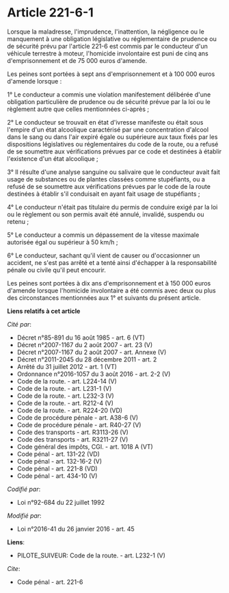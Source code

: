# Article 221-6-1

Lorsque la maladresse, l'imprudence, l'inattention, la négligence ou le manquement à une obligation législative ou
réglementaire de prudence ou de sécurité prévu par l'article 221-6 est commis par le conducteur d'un véhicule terrestre à
moteur, l'homicide involontaire est puni de cinq ans d'emprisonnement et de 75 000 euros d'amende. 

Les peines sont portées à sept ans d'emprisonnement et à 100 000 euros d'amende lorsque : 

1° Le conducteur a commis une violation manifestement délibérée d'une obligation particulière de prudence ou de sécurité
prévue par la loi ou le règlement autre que celles mentionnées ci-après ; 

2° Le conducteur se trouvait en état d'ivresse manifeste ou était sous l'empire d'un état alcoolique caractérisé par une
concentration d'alcool dans le sang ou dans l'air expiré égale ou supérieure aux taux fixés par les dispositions législatives
ou réglementaires du code de la route, ou a refusé de se soumettre aux vérifications prévues par ce code et destinées à
établir l'existence d'un état alcoolique ; 

3° Il résulte d'une analyse sanguine ou salivaire que le conducteur avait fait usage de substances ou de plantes classées
comme stupéfiants, ou a refusé de se soumettre aux vérifications prévues par le code de la route destinées à établir s'il
conduisait en ayant fait usage de stupéfiants ; 

4° Le conducteur n'était pas titulaire du permis de conduire exigé par la loi ou le règlement ou son permis avait été annulé,
invalidé, suspendu ou retenu ; 

5° Le conducteur a commis un dépassement de la vitesse maximale autorisée égal ou supérieur à 50 km/h ; 

6° Le conducteur, sachant qu'il vient de causer ou d'occasionner un accident, ne s'est pas arrêté et a tenté ainsi d'échapper
à la responsabilité pénale ou civile qu'il peut encourir. 

Les peines sont portées à dix ans d'emprisonnement et à 150 000 euros d'amende lorsque l'homicide involontaire a été commis
avec deux ou plus des circonstances mentionnées aux 1° et suivants du présent article.

**Liens relatifs à cet article**

_Cité par_:

  - Décret n°85-891 du 16 août 1985 - art. 6 (VT)
  - Décret n°2007-1167 du 2 août 2007 - art. 23 (V)
  - Décret n°2007-1167 du 2 août 2007 - art. Annexe (V)
  - Décret n°2011-2045 du 28 décembre 2011 - art. 2
  - Arrêté du 31 juillet 2012 - art. 1 (VT)
  - Ordonnance n°2016-1057 du 3 août 2016 - art. 2-2 (V)
  - Code de la route. - art. L224-14 (V)
  - Code de la route. - art. L231-1 (V)
  - Code de la route. - art. L232-3 (V)
  - Code de la route. - art. R212-4 (V)
  - Code de la route. - art. R224-20 (VD)
  - Code de procédure pénale - art. A38-6 (V)
  - Code de procédure pénale - art. R40-27 (V)
  - Code des transports - art. R3113-26 (V)
  - Code des transports - art. R3211-27 (V)
  - Code général des impôts, CGI. - art. 1018 A (VT)
  - Code pénal - art. 131-22 (VD)
  - Code pénal - art. 132-16-2 (V)
  - Code pénal - art. 221-8 (VD)
  - Code pénal - art. 434-10 (V)

_Codifié par_:

  - Loi n°92-684 du 22 juillet 1992

_Modifié par_:

  - Loi n°2016-41 du 26 janvier 2016 - art. 45

**Liens**:

  - PILOTE_SUIVEUR: Code de la route. - art. L232-1 (V)

_Cite_:

  - Code pénal - art. 221-6
